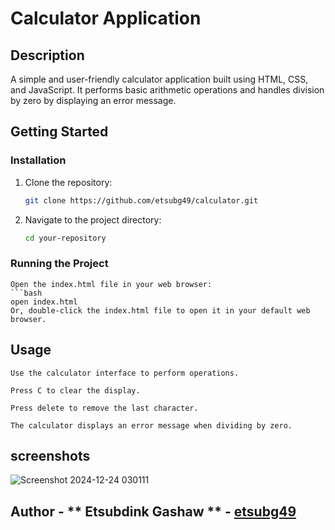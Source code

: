 # Calculator Application

## Description
A simple and user-friendly calculator application built using HTML, CSS, and JavaScript. It performs basic arithmetic operations and handles division by zero by displaying an error message.

## Getting Started

### Installation
1. Clone the repository:
   ```bash
   git clone https://github.com/etsubg49/calculator.git
2. Navigate to the project directory:
    ```bash
    cd your-repository
### Running the Project
    Open the index.html file in your web browser:
    ```bash
    open index.html
    Or, double-click the index.html file to open it in your default web browser.

## Usage
    Use the calculator interface to perform operations.

    Press C to clear the display.

    Press delete to remove the last character.

    The calculator displays an error message when dividing by zero.
## screenshots
![Screenshot 2024-12-24 030111](https://github.com/user-attachments/assets/c21e1a45-71c1-4373-af74-43b58fdc3068)

## Author - ** Etsubdink Gashaw ** - [etsubg49](https://github.com/etsubg49)




